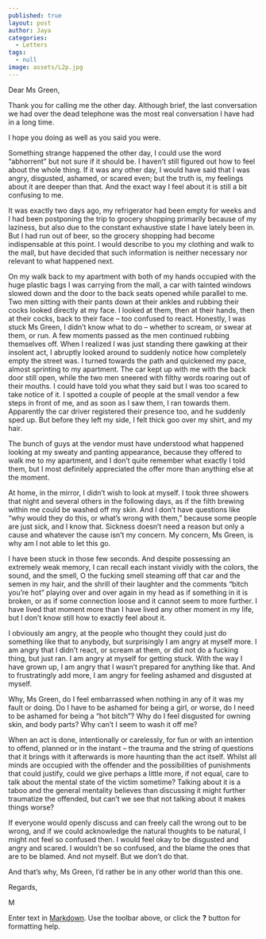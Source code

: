 ```yaml
---
published: true
layout: post
author: Jaya
categories:
  - Letters
tags:
  - null
image: assets/L2p.jpg
---
```



Dear Ms Green,

Thank you for calling me the other day. Although brief, the last conversation we had over the dead telephone was the most real conversation I have had in a long time.

I hope you doing as well as you said you were.

Something strange happened the other day, I could use the word “abhorrent” but not sure if it should be. I haven’t still figured out how to feel about the whole thing. If it was any other day, I would have said that I was angry, disgusted, ashamed, or scared even; but the truth is, my feelings about it are deeper than that. And the exact way I feel about it is still a bit confusing to me.

It was exactly two days ago, my refrigerator had been empty for weeks and I had been postponing the trip to grocery shopping primarily because of my laziness, but also due to the constant exhaustive state I have lately been in. But I had run out of beer, so the grocery shopping had become indispensable at this point. I would describe to you my clothing and walk to the mall, but have decided that such information is neither necessary nor relevant to what happened next. 

On my walk back to my apartment with both of my hands occupied with the huge plastic bags I was carrying from the mall, a car with tainted windows slowed down and the door to the back seats opened while parallel to me. Two men sitting with their pants down at their ankles and rubbing their cocks looked directly at my face. I looked at them, then at their hands, then at their cocks, back to their face – too confused to react. Honestly, I was stuck Ms Green, I didn’t know what to do – whether to scream, or swear at them, or run. A few moments passed as the men continued rubbing themselves off. When I realized I was just standing there gawking at their insolent act, I abruptly looked around to suddenly notice how completely empty the street was. I turned towards the path and quickened my pace, almost sprinting to my apartment. The car kept up with me with the back door still open, while the two men sneered with filthy words roaring out of their mouths. I could have told you what they said but I was too scared to take notice of it. I spotted a couple of people at the small vendor a few steps in front of me, and as soon as I saw them, I ran towards them. Apparently the car driver registered their presence too, and he suddenly sped up. But before they left my side, I felt thick goo over my shirt, and my hair. 

The bunch of guys at the vendor must have understood what happened looking at my sweaty and panting appearance, because they offered to walk me to my apartment, and I don’t quite remember what exactly I told them, but I most definitely appreciated the offer more than anything else at the moment. 

At home, in the mirror, I didn’t wish to look at myself. I took three showers that night and several others in the following days, as if the filth brewing within me could be washed off my skin. And I don’t have questions like “why would they do this, or what’s wrong with them,” because some people are just sick, and I know that. Sickness doesn’t need a reason but only a cause and whatever the cause isn’t my concern. My concern, Ms Green, is why am I not able to let this go.

I have been stuck in those few seconds. And despite possessing an extremely weak memory, I can recall each instant vividly with the colors, the sound, and the smell, O the fucking smell steaming off that car and the semen in my hair, and the shrill of their laughter and the comments “bitch you’re hot” playing over and over again in my head as if something in it is broken, or as if some connection loose and it cannot seem to more further. I have lived that moment more than I have lived any other moment in my life, but I don’t know still how to exactly feel about it. 

I obviously am angry, at the people who thought they could just do something like that to anybody, but surprisingly I am angry at myself more. I am angry that I didn’t react, or scream at them, or did not do a fucking thing, but just ran. I am angry at myself for getting stuck. With the way I have grown up, I am angry that I wasn’t prepared for anything like that. And to frustratingly add more, I am angry for feeling ashamed and disgusted at myself.

Why, Ms Green, do I feel embarrassed when nothing in any of it was my fault or doing. Do I have to be ashamed for being a girl, or worse, do I need to be ashamed for being a “hot bitch”? Why do I feel disgusted for owning skin, and body parts? Why can’t I seem to wash it off me?

When an act is done, intentionally or carelessly, for fun or with an intention to offend, planned or in the instant – the trauma and the string of questions that it brings with it afterwards is more haunting than the act itself. Whilst all minds are occupied with the offender and the possibilities of punishments that could justify, could we give perhaps a little more, if not equal, care to talk about the mental state of the victim sometime? Talking about it is a taboo and the general mentality believes than discussing it might further traumatize the offended, but can’t we see that not talking about it makes things worse?

If everyone would openly discuss and can freely call the wrong out to be wrong, and if we could acknowledge the natural thoughts to be natural, I might not feel so confused then. I would feel okay to be disgusted and angry and scared. I wouldn’t be so confused, and the blame the ones that are to be blamed. And not myself. But we don’t do that. 

And that’s why, Ms Green, I’d rather be in any other world than this one.

Regards,

M


Enter text in [Markdown](http://daringfireball.net/projects/markdown/). Use the toolbar above, or click the **?** button for formatting help.
